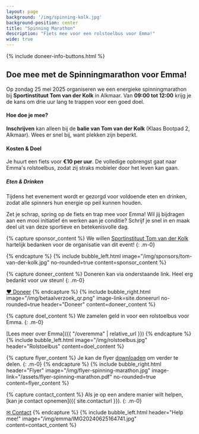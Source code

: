 ```yaml
---
layout: page
background: '/img/spinning-kolk.jpg'
background-position: center
title: "Spinning Marathon"
description: "Fiets mee voor een rolstoelbus voor Emma!"
wide: true
---
```


<div class="col-lg-11 mx-auto">
{% include doneer-info-buttons.html %}
</div>


## Doe mee met de Spinningmarathon voor Emma!

Op zondag 25 mei 2025 organiseren we een energieke spinningmarathon bij **Sportinstituut Tom van der Kolk** in Alkmaar. Van **09:00 tot 12:00** krijg je de kans om drie uur lang te trappen voor een goed doel.

#### Hoe doe je mee?
**Inschrijven** kan alleen bij de **balie van Tom van der Kolk** (Klaas Bootpad 2, Alkmaar). Wees er snel bij, want plekken zijn beperkt.

#### Kosten & Doel
Je huurt een fiets voor **€10 per uur**. De volledige opbrengst gaat naar Emma's rolstoelbus, zodat zij straks mobieler door het leven kan gaan.

##### Eten & Drinken
Tijdens het evenement wordt er gezorgd voor voldoende eten en drinken, zodat alle spinners hun energie op peil kunnen houden.


Zet je schrap, spring op de fiets en trap mee voor Emma! Wil jij bijdragen aan een mooi initiatief én werken aan je conditie? Schrijf je snel in en maak deel uit van deze sportieve en betekenisvolle dag.






{% capture sponsor_content %}
We willen [Sportinstituut Tom van der Kolk](https://tomvanderkolk.nl) hartelijk bedanken voor de organisatie van dit event!
{: .m-0}

{% endcapture %}
{% include bubble_left.html image="/img/sponsors/tom-van-der-kolk.jpg" no-rounded=true
content=sponsor_content %}



{% capture doneer_content %}
Doneren kan via onderstaande link. Heel erg bedankt voor uw steun!
{: .m-0}

<a class="btn-xl btn-danger col-5" href="{{ site.doneerurl }}">&#10084;&#65038; Doneer</a>
{% endcapture %}
{% include bubble_right.html image="/img/betaalverzoek_qr.png" image-link=site.doneerurl no-rounded=true header="Doneer"
content=doneer_content %}



{% capture doel_content %}
We zamelen geld in voor een rolstoelbus voor Emma.
{: .m-0}

[Lees meer over Emma]({{ "/overemma" | relative_url }})
{% endcapture %}
{% include bubble_left.html image="/img/rolstoelbus.jpg" header="Rolstoelbus"
content=doel_content %}



{% capture flyer_content %}
Je kan de flyer [downloaden](/assets/flyer-spinning-marathon.pdf) om verder te delen.
{: .m-0}
{% endcapture %}
{% include bubble_right.html header="Flyer" image="/img/flyer-spinning-marathon.jpg" image-link="/assets/flyer-spinning-marathon.pdf" no-rounded=true
content=flyer_content %}



{% capture contact_content %}
Als je op een andere manier wilt helpen, [kan je contact opnemen]({{ site.contacturl }}).
{: .m-0}

<a class="btn-xl btn-primary col-3" href="{{ site.contacturl }}">&#9993; Contact</a>
{% endcapture %}
{% include bubble_left.html header="Help mee!" image="/img/emma/IMG20240625164741.jpg"
content=contact_content %}

